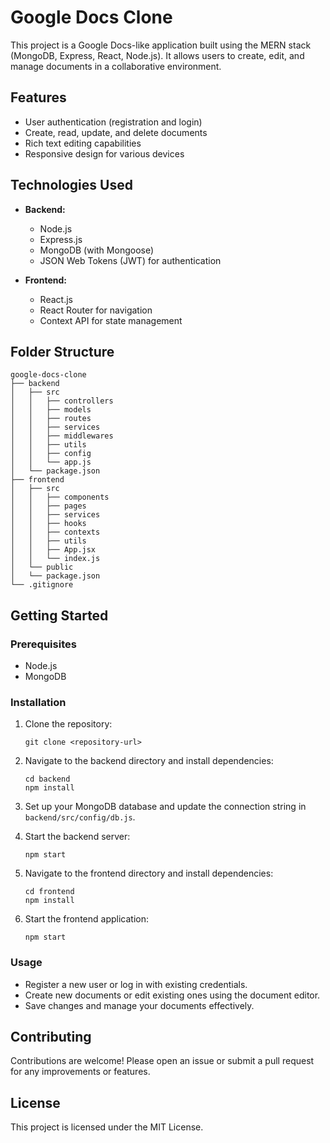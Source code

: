 # Google Docs Clone

This project is a Google Docs-like application built using the MERN stack (MongoDB, Express, React, Node.js). It allows users to create, edit, and manage documents in a collaborative environment.

## Features

- User authentication (registration and login)
- Create, read, update, and delete documents
- Rich text editing capabilities
- Responsive design for various devices

## Technologies Used

- **Backend:**
  - Node.js
  - Express.js
  - MongoDB (with Mongoose)
  - JSON Web Tokens (JWT) for authentication

- **Frontend:**
  - React.js
  - React Router for navigation
  - Context API for state management

## Folder Structure

```
google-docs-clone
├── backend
│   ├── src
│   │   ├── controllers
│   │   ├── models
│   │   ├── routes
│   │   ├── services
│   │   ├── middlewares
│   │   ├── utils
│   │   ├── config
│   │   └── app.js
│   └── package.json
├── frontend
│   ├── src
│   │   ├── components
│   │   ├── pages
│   │   ├── services
│   │   ├── hooks
│   │   ├── contexts
│   │   ├── utils
│   │   ├── App.jsx
│   │   └── index.js
│   └── public
│   └── package.json
└── .gitignore
```

## Getting Started

### Prerequisites

- Node.js
- MongoDB

### Installation

1. Clone the repository:
   ```
   git clone <repository-url>
   ```

2. Navigate to the backend directory and install dependencies:
   ```
   cd backend
   npm install
   ```

3. Set up your MongoDB database and update the connection string in `backend/src/config/db.js`.

4. Start the backend server:
   ```
   npm start
   ```

5. Navigate to the frontend directory and install dependencies:
   ```
   cd frontend
   npm install
   ```

6. Start the frontend application:
   ```
   npm start
   ```

### Usage

- Register a new user or log in with existing credentials.
- Create new documents or edit existing ones using the document editor.
- Save changes and manage your documents effectively.

## Contributing

Contributions are welcome! Please open an issue or submit a pull request for any improvements or features.

## License

This project is licensed under the MIT License.
